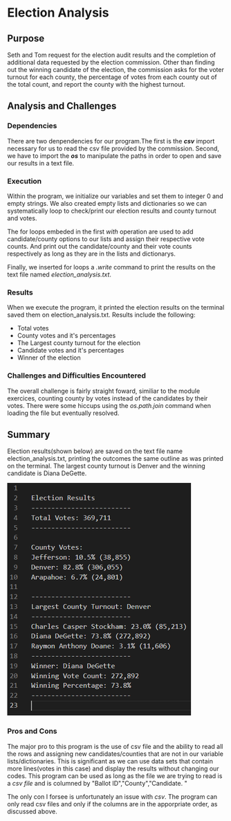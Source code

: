 # Election Analysis

## Purpose
Seth and Tom request for the election audit results and the completion of additional data requested by the election commission. Other than finding out the winning candidate of the election, the commission asks for the voter turnout for each county, the percentage of votes from each county out of the total count, and report the county with the highest turnout.

## Analysis and Challenges
### Dependencies
There are two denpendencies for our program.The first is the **_csv_** import necessary for us to read the csv file provided by the commission. Second, we have to import the **_os_** to manipulate the paths in order to open and save our results in a text file.

### Execution 
Within the program, we initialize our variables and set them to integer 0 and empty strings. We also created empty lists and dictionaries so we can systematically loop to check/print our election results and county turnout and votes. 

The for loops embeded in the first _with_ operation are used to add candidate/county options to our lists and assign their respective vote counts. And print out the candidate/county and their vote counts respectively as long as they are in the lists and dictionarys.

Finally, we inserted for loops a _.write_ command to print the results on the text file named _election_analysis.txt_.

### Results
When we execute the program, it printed the election results on the terminal saved them on election_analysis.txt. Results include the following:
- Total votes
- County votes and it's percentages
- The Largest county turnout for the election
- Candidate votes and it's percentages
- Winner of the election

### Challenges and Difficulties Encountered
The overall challenge is fairly straight foward, similiar to the module exercices, counting county by votes instead of the candidates by their votes. There were some hiccups using the _os.path.join_ command when loading the file but eventually resolved.

## Summary
Election results(shown below) are saved on the text file name election_analysis.txt, printing the outcomes the same outline as was printed on the terminal. The largest county turnout is Denver and the winning candidate is Diana DeGette.

![](Resources/election_results.PNG)

### Pros and Cons
The major pro to this program is the use of csv file and the ability to read all the rows and assigning new candidates/counties that are not in our variable lists/dictionaries. This is significant as we can use data sets that contain more lines(votes in this case) and display the results without changing our codes. This program can be used as long as the file we are trying to read is a _csv file_ and is columned by "Ballot ID","County","Candidate.
"

The only con I forsee is unfortunately an issue with _csv_. The program can only read csv files and only if the columns are in the apporpriate order, as discussed above.
